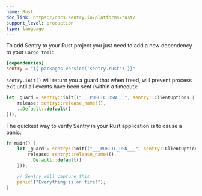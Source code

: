 ```yaml
---
name: Rust
doc_link: https://docs.sentry.io/platforms/rust/
support_level: production
type: language
---
```


To add Sentry to your Rust project you just need to add a new dependency to your `Cargo.toml`:

```toml
[dependencies]
sentry = "{{ packages.version('sentry.rust') }}"
```

`sentry.init()` will return you a guard that when freed, will prevent process exit until all events have been sent (within a timeout):

```rust
let _guard = sentry::init(("___PUBLIC_DSN___", sentry::ClientOptions {
    release: sentry::release_name!(),
    ..Default::default()
}));
```

The quickest way to verify Sentry in your Rust application is to cause a panic:

```rust
fn main() {
    let _guard = sentry::init(("___PUBLIC_DSN___", sentry::ClientOptions {
        release: sentry::release_name!(),
        ..Default::default()
    }));

    // Sentry will capture this
    panic!("Everything is on fire!");
}
```
